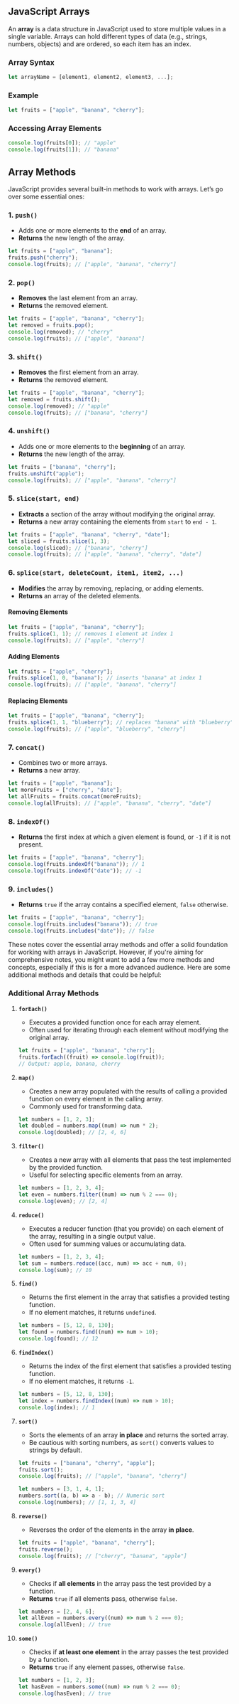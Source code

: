 ## JavaScript Arrays

An **array** is a data structure in JavaScript used to store multiple values in a single variable. Arrays can hold different types of data (e.g., strings, numbers, objects) and are ordered, so each item has an index.

### Array Syntax
```javascript
let arrayName = [element1, element2, element3, ...];
```

### Example
```javascript
let fruits = ["apple", "banana", "cherry"];
```

### Accessing Array Elements
```javascript
console.log(fruits[0]); // "apple"
console.log(fruits[1]); // "banana"
```

## Array Methods

JavaScript provides several built-in methods to work with arrays. Let’s go over some essential ones:

### 1. `push()`
- Adds one or more elements to the **end** of an array.
- **Returns** the new length of the array.

```javascript
let fruits = ["apple", "banana"];
fruits.push("cherry");
console.log(fruits); // ["apple", "banana", "cherry"]
```

### 2. `pop()`
- **Removes** the last element from an array.
- **Returns** the removed element.

```javascript
let fruits = ["apple", "banana", "cherry"];
let removed = fruits.pop();
console.log(removed); // "cherry"
console.log(fruits); // ["apple", "banana"]
```

### 3. `shift()`
- **Removes** the first element from an array.
- **Returns** the removed element.

```javascript
let fruits = ["apple", "banana", "cherry"];
let removed = fruits.shift();
console.log(removed); // "apple"
console.log(fruits); // ["banana", "cherry"]
```

### 4. `unshift()`
- Adds one or more elements to the **beginning** of an array.
- **Returns** the new length of the array.

```javascript
let fruits = ["banana", "cherry"];
fruits.unshift("apple");
console.log(fruits); // ["apple", "banana", "cherry"]
```

### 5. `slice(start, end)`
- **Extracts** a section of the array without modifying the original array.
- **Returns** a new array containing the elements from `start` to `end - 1`.

```javascript
let fruits = ["apple", "banana", "cherry", "date"];
let sliced = fruits.slice(1, 3);
console.log(sliced); // ["banana", "cherry"]
console.log(fruits); // ["apple", "banana", "cherry", "date"]
```

### 6. `splice(start, deleteCount, item1, item2, ...)`
- **Modifies** the array by removing, replacing, or adding elements.
- **Returns** an array of the deleted elements.

#### Removing Elements
```javascript
let fruits = ["apple", "banana", "cherry"];
fruits.splice(1, 1); // removes 1 element at index 1
console.log(fruits); // ["apple", "cherry"]
```

#### Adding Elements
```javascript
let fruits = ["apple", "cherry"];
fruits.splice(1, 0, "banana"); // inserts "banana" at index 1
console.log(fruits); // ["apple", "banana", "cherry"]
```

#### Replacing Elements
```javascript
let fruits = ["apple", "banana", "cherry"];
fruits.splice(1, 1, "blueberry"); // replaces "banana" with "blueberry"
console.log(fruits); // ["apple", "blueberry", "cherry"]
```

### 7. `concat()`
- Combines two or more arrays.
- **Returns** a new array.

```javascript
let fruits = ["apple", "banana"];
let moreFruits = ["cherry", "date"];
let allFruits = fruits.concat(moreFruits);
console.log(allFruits); // ["apple", "banana", "cherry", "date"]
```

### 8. `indexOf()`
- **Returns** the first index at which a given element is found, or `-1` if it is not present.

```javascript
let fruits = ["apple", "banana", "cherry"];
console.log(fruits.indexOf("banana")); // 1
console.log(fruits.indexOf("date")); // -1
```

### 9. `includes()`
- **Returns** `true` if the array contains a specified element, `false` otherwise.

```javascript
let fruits = ["apple", "banana", "cherry"];
console.log(fruits.includes("banana")); // true
console.log(fruits.includes("date")); // false
```


These notes cover the essential array methods and offer a solid foundation for working with arrays in JavaScript. However, if you're aiming for comprehensive notes, you might want to add a few more methods and concepts, especially if this is for a more advanced audience. Here are some additional methods and details that could be helpful:

### Additional Array Methods

1. **`forEach()`**
   - Executes a provided function once for each array element.
   - Often used for iterating through each element without modifying the original array.

   ```javascript
   let fruits = ["apple", "banana", "cherry"];
   fruits.forEach((fruit) => console.log(fruit));
   // Output: apple, banana, cherry
   ```

2. **`map()`**
   - Creates a new array populated with the results of calling a provided function on every element in the calling array.
   - Commonly used for transforming data.

   ```javascript
   let numbers = [1, 2, 3];
   let doubled = numbers.map((num) => num * 2);
   console.log(doubled); // [2, 4, 6]
   ```

3. **`filter()`**
   - Creates a new array with all elements that pass the test implemented by the provided function.
   - Useful for selecting specific elements from an array.

   ```javascript
   let numbers = [1, 2, 3, 4];
   let even = numbers.filter((num) => num % 2 === 0);
   console.log(even); // [2, 4]
   ```

4. **`reduce()`**
   - Executes a reducer function (that you provide) on each element of the array, resulting in a single output value.
   - Often used for summing values or accumulating data.

   ```javascript
   let numbers = [1, 2, 3, 4];
   let sum = numbers.reduce((acc, num) => acc + num, 0);
   console.log(sum); // 10
   ```

5. **`find()`**
   - Returns the first element in the array that satisfies a provided testing function.
   - If no element matches, it returns `undefined`.

   ```javascript
   let numbers = [5, 12, 8, 130];
   let found = numbers.find((num) => num > 10);
   console.log(found); // 12
   ```

6. **`findIndex()`**
   - Returns the index of the first element that satisfies a provided testing function.
   - If no element matches, it returns `-1`.

   ```javascript
   let numbers = [5, 12, 8, 130];
   let index = numbers.findIndex((num) => num > 10);
   console.log(index); // 1
   ```

7. **`sort()`**
   - Sorts the elements of an array **in place** and returns the sorted array.
   - Be cautious with sorting numbers, as `sort()` converts values to strings by default.

   ```javascript
   let fruits = ["banana", "cherry", "apple"];
   fruits.sort();
   console.log(fruits); // ["apple", "banana", "cherry"]
   
   let numbers = [3, 1, 4, 1];
   numbers.sort((a, b) => a - b); // Numeric sort
   console.log(numbers); // [1, 1, 3, 4]
   ```

8. **`reverse()`**
   - Reverses the order of the elements in the array **in place**.

   ```javascript
   let fruits = ["apple", "banana", "cherry"];
   fruits.reverse();
   console.log(fruits); // ["cherry", "banana", "apple"]
   ```

9. **`every()`**
   - Checks if **all elements** in the array pass the test provided by a function.
   - **Returns** `true` if all elements pass, otherwise `false`.

   ```javascript
   let numbers = [2, 4, 6];
   let allEven = numbers.every((num) => num % 2 === 0);
   console.log(allEven); // true
   ```

10. **`some()`**
    - Checks if **at least one element** in the array passes the test provided by a function.
    - **Returns** `true` if any element passes, otherwise `false`.

    ```javascript
    let numbers = [1, 2, 3];
    let hasEven = numbers.some((num) => num % 2 === 0);
    console.log(hasEven); // true
    ```